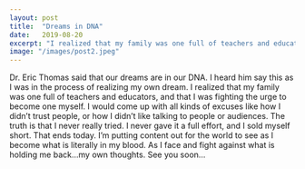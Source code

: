 ```yaml
---
layout: post
title:  "Dreams in DNA"
date:   2019-08-20
excerpt: "I realized that my family was one full of teachers and educators, and that I was fighting the urge to become one myself..."
image: "/images/post2.jpeg"
---
```


Dr. Eric Thomas said that our dreams are in our DNA. I heard him say this as I was in the process of realizing my own dream. I realized that my family was one full of teachers and educators, and that I was fighting the urge to become one myself. I would come up with all kinds of excuses like how I didn’t trust people, or how I didn’t like talking to people or audiences. The truth is that I never really tried. I never gave it a full effort, and I sold myself short. That ends today. I’m putting content out for the world to see as I become what is literally in my blood. As I face and fight against what is holding me back…my own thoughts. See you soon…
